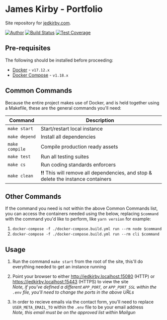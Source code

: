 # James Kirby - Portfolio

Site repository for [jedkirby.com](https://jedkirby.com).

[![Author](https://img.shields.io/badge/author-@jedkirby-blue.svg?style=flat-square)](https://twitter.com/jedkirby)
[![Build Status](https://img.shields.io/travis/jedkirby/portfolio/master.svg?style=flat-square)](https://travis-ci.org/jedkirby/portfolio)
[![Test Coverage](https://img.shields.io/coveralls/jedkirby/portfolio/master.svg?style=flat-square)](https://coveralls.io/github/jedkirby/portfolio)


## Pre-requisites

The following should be installed before proceeding:

- [Docker](https://www.docker.com/community-edition) - `v17.12.x`
- [Docker Compose](https://docs.docker.com/compose/install) - `v1.18.x`



## Common Commands

Because the entire project makes use of Docker, and is held together using a Makefile, these are the general commands you'll need:

| Command  | Description |
| --- | --- |
| `make start`  | Start/restart local instance  |
| `make depend`  | Install all dependencies  |
| `make compile`  | Compile production ready assets  |
| `make test`  | Run all testing suites  |
| `make cs`  | Run coding standards enforcers  |
| `make clean`  | **!!** This will remove all dependencies, and stop & delete the instance containers  |


## Other Commands

If the command you need is not within the above Common Commands list, you can access the containers needed using the below, replacing `$command` with the command you'd like to perform, like `yarn version` for example:

1. `docker-compose -f ./docker-compose.build.yml run --rm node $command`
1. `docker-compose -f ./docker-compose.build.yml run --rm cli $command`



## Usage

1. Run the command `make start` from the root of the site, this'll do everything needed to get an instance running

2. Point your browser to either http://jedkirby.localhost:15080 (HTTP) or https://jedkirby.localhost:15443 (HTTPS) to view the site  
*Note, if you've defined a different `APP_PORT`, or `APP_PORT_SSL` within the `.env` file, you'll need to change the ports in the above URLs*

3. In order to recieve emails via the contact form, you'll need to replace `USER_META_EMAIL_TO` within the `.env` file to be your email address  
*Note, this email must be on the approved list within Mailgun*
